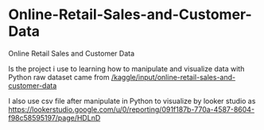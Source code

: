 # Online-Retail-Sales-and-Customer-Data
Online Retail Sales and Customer Data

Is the project i use to learning how to manipulate and visualize data with Python raw dataset came from [/kaggle/input/online-retail-sales-and-customer-data](https://www.kaggle.com/datasets/thedevastator/online-retail-sales-and-customer-data)

I also use csv file after manipulate in Python to visualize by looker studio as https://lookerstudio.google.com/u/0/reporting/091f187b-770a-4587-8604-f98c58595197/page/HDLnD
